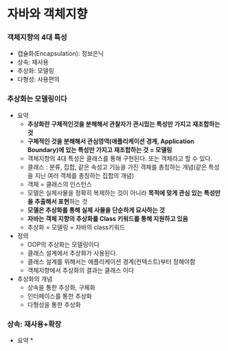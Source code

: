 # 자바와 객체지향

### 객체지향의 4대 특성
* 캡슐화(Encapsulation): 정보은닉
* 상속: 재사용
* 추상화: 모델링
* 다형성: 사용편의
  
### 추상화는 모델링이다
* 요약
  * **추상화란 구체적인것을 분해해서 관찰자가 관시밌는 특성만 가지고 재조합하는 것**
  * **구체적인 것을 분해해서 관심영역(애플리케이션 경계, Application Boundary)에 있는 특성만 가지고 재조합하는 것 = 모델링**
  * 객체지향의 4대 특성은 클래스를 통해 구현된다. 또는 객체라고 할 수 있다.
  * 클래스 : 분류, 집합, 같은 속성고 기능을 가진 객체를 총칭하는 개념(같은 특성을 지닌 여러 객체를 총칭하는 집합의 개념)
  * 객체 = 클래스의 인스턴스
  * 모델은 실제사물을 정확히 복제하는 것이 아니라 **목적에 맞게 관심 있는 특성만을 추출해서 표현**하는 것
  * **모델은 추상화를 통해 실제 사물을 단순하게 묘사하는 것**
  * **자바는 객체 지향의 추상화를 Class 키워드를 통해 지원하고 있음**
  * 추상화 = 모델링 = 자바의 class키워드
* 정의
  * OOP의 추상화는 모델링이다
  * 클래스 설계에서 추상화가 사용된다.
  * 클래스 설계를 위해서는 애플리케이션 경계(컨텍스트)부터 정해야함
  * 객체지향에서 추상화의 결과는 클래스 이다
* 추상화의 개념
  * 상속을 통한 추상화, 구체화
  * 인터페이스를 통한 추상화
  * 다형성을 통한 추상화

### 상속: 재사용+확장
* 요약
  * 

